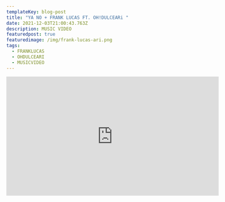 ```yaml
---
templateKey: blog-post
title: "YA NO + FRANK LUCAS FT. OH!DULCEARi "
date: 2021-12-03T21:00:43.763Z
description: MUSIC VIDEO
featuredpost: true
featuredimage: /img/frank-lucas-ari.png
tags:
  - FRANKLUCAS
  - OHDULCEARI
  - MUSICVIDEO
---
```

<iframe width="560" height="315" src="https://www.youtube.com/embed/pohxWLzlnh8" title="YouTube video player" frameborder="0" allow="accelerometer; autoplay; clipboard-write; encrypted-media; gyroscope; picture-in-picture" allowfullscreen></iframe>